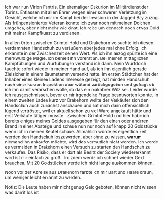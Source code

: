 Ich war nun Virion Fentris. Ein ehemaliger Dekurion im Militärdienst der Torins. Entlassen mit allen Ehren wegen einer schweren Verletzung im Gesicht, welche ich mir im Kampf bei der Invasion in der Jagged Bay zuzog. Als frühpensionierter Veteran konnte ich zwar noch mit meinen Dolchen umgehen, aber nicht mehr wie einst. Ich reise um dennoch noch etwas Gold mit meiner Kampfkunst zu verdienen. 

In allen Orten zwischen Grimtol Hold und Drakehorn versuchte ich diesen verdammten Handschuh zu veräußern aber jedes mal ohne Erfolg. Ich erkannte in der Zwischenzeit seinen Wert. Als ich ihn anzog spürte ich eine merkwürdige Magie. Ich behielt ihn vorerst an. Bei meinen mittäglichen Kampfübungen und Wurfübungen verstand ich dann. Mein Wurfdolch tauchte sofort wieder in meiner Hand auf, als ich ihn eigentlich gerade Zielsicher in einem Baumstamm versenkt hatte. 
Im ersten Städtchen hat der Inhaber eines kleinen Ladens Interesse gezeigt, hat mir den Handschuh nach einer kurzen Inspektion aber wütend zurückgegeben und gefragt ob ich ihn damit verarschen wolle, ob das ein makabrer Witz sei. Leider wurde ich rausgeschmissen, bevor er mir irgendeine Frage beantworten konnte.
In einem zweiten Laden kurz vor Drakehorn wollte der Verkäufer sich den Handschuh auch zunächst anschauen und hat mich dann offensichtlich lügend vertröstet, weil er aktuell schon zu viel Ware angekauft hätte und erst Verkäufe tätigen müsste. 
Zwischen Grimtol Hold und hier habe ich bereits einiges meines Goldes ausgegeben für den einen oder anderen Brand in einer Absteige und schaue nun nur noch auf knapp 20 Goldstücke wenn ich in meinen Beutel schaue. Allmählich würde es eigentlich Zeit werden den Handschuh loszuwerden, aber ohne zu wissen, **warum** niemand ihn ankaufen möchte, wird das vermutlich nicht werden. Ich werde es vermeiden in Drakehorn einen Versuch zu starten den Handschuh zu verkaufen. Das Risiko, dass er dort als Besitz der Society wiedererkannt wird ist mir einfach zu groß. Trotzdem werde ich schnell wieder Geld brauchen. Mit 20 Goldstücken werde ich nicht lange auskommen können.

Noch vor der Abreise aus Drakehorn färbte ich mir Bart und Haare braun, um weniger leicht erkannt zu werden.

Notiz: Die Leute haben mir nicht genug Geld geboten, können nicht wissen was damit los ist